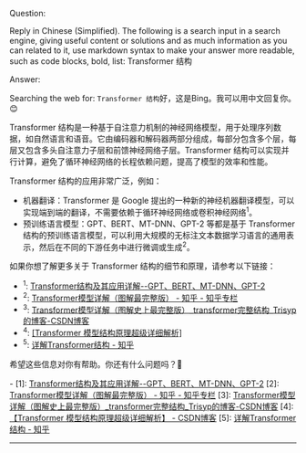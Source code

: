 Question:

Reply in Chinese (Simplified).
The following is a search input in a search engine, giving useful content or solutions and as much information as you can related to it, use markdown syntax to make your answer more readable, such as code blocks, bold, list:
Transformer 结构

Answer:

Searching the web for: `Transformer 结构`好，这是Bing。我可以用中文回复你。😊

Transformer 结构是一种基于自注意力机制的神经网络模型，用于处理序列数据，如自然语言和语音。它由编码器和解码器两部分组成，每部分包含多个层，每层又包含多头自注意力子层和前馈神经网络子层。Transformer 结构可以实现并行计算，避免了循环神经网络的长程依赖问题，提高了模型的效率和性能。

Transformer 结构的应用非常广泛，例如：

- 机器翻译：Transformer 是 Google 提出的一种新的神经机器翻译模型，可以实现端到端的翻译，不需要依赖于循环神经网络或卷积神经网络<sup>1</sup>。
- 预训练语言模型：GPT、BERT、MT-DNN、GPT-2 等都是基于 Transformer 结构的预训练语言模型，可以利用大规模的无标注文本数据学习语言的通用表示，然后在不同的下游任务中进行微调或生成<sup>2</sup>。

如果你想了解更多关于 Transformer 结构的细节和原理，请参考以下链接：

- <sup>1</sup>: [Transformer结构及其应用详解--GPT、BERT、MT-DNN、GPT-2](https://zhuanlan.zhihu.com/p/69290203)
- <sup>2</sup>: [Transformer模型详解（图解最完整版） - 知乎 - 知乎专栏](https://zhuanlan.zhihu.com/p/338817680)
- <sup>3</sup>: [Transformer模型详解（图解史上最完整版）_transformer完整结构_Trisyp的博客-CSDN博客](https://blog.csdn.net/Trisyp/article/details/129202472)
- <sup>4</sup>: [[Transformer 模型结构原理超级详细解析]](https://blog.csdn.net/pxiongw/article/details/122656623)
- <sup>5</sup>: [详解Transformer结构 - 知乎](https://zhuanlan.zhihu.com/p/396221959)

希望这些信息对你有帮助。你还有什么问题吗？🤔

\-
\[1]: [Transformer结构及其应用详解--GPT、BERT、MT-DNN、GPT-2](https://zhuanlan.zhihu.com/p/69290203)
\[2]: [Transformer模型详解（图解最完整版） - 知乎 - 知乎专栏](https://zhuanlan.zhihu.com/p/338817680)
\[3]: [Transformer模型详解（图解史上最完整版）_transformer完整结构_Trisyp的博客-CSDN博客](https://blog.csdn.net/Trisyp/article/details/129202472)
\[4]: [【Transformer 模型结构原理超级详细解析】 - CSDN博客](https://blog.csdn.net/pxiongw/article/details/122656623)
\[5]: [详解Transformer结构 - 知乎](https://zhuanlan.zhihu.com/p/396221959)

<hr/>

